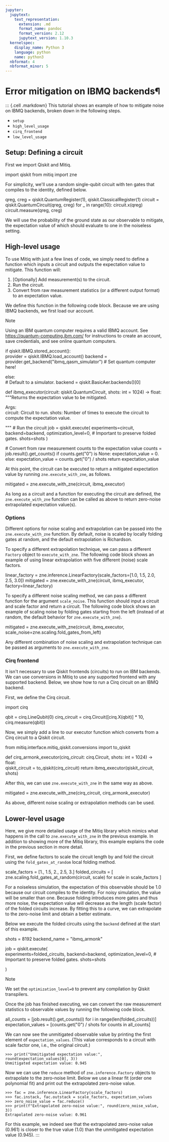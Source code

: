 ```yaml
---
jupyter:
  jupytext:
    text_representation:
      extension: .md
      format_name: pandoc
      format_version: 2.12
      jupytext_version: 1.10.3
  kernelspec:
    display_name: Python 3
    language: python
    name: python3
  nbformat: 4
  nbformat_minor: 5
---
```


# Error mitigation on IBMQ backends¶


::: {.cell .markdown}
This tutorial shows an example of how to mitigate noise on IBMQ
backends, broken down in the following steps.

-   `setup`
-   `high_level_usage`
-   `cirq_frontend`
-   `low_level_usage`

## Setup: Defining a circuit

First we import Qiskit and Mitiq.

import qiskit from mitiq import zne

For simplicity, we\'ll use a random single-qubit circuit with ten gates
that compiles to the identity, defined below.

qreg, creg = qiskit.QuantumRegister(1), qiskit.ClassicalRegister(1)
circuit = qiskit.QuantumCircuit(qreg, creg) for \_ in range(10):
circuit.x(qreg) circuit.measure(qreg, creg)

We will use the probability of the ground state as our observable to
mitigate, the expectation value of which should evaluate to one in the
noiseless setting.

## High-level usage

To use Mitiq with just a few lines of code, we simply need to define a
function which inputs a circuit and outputs the expectation value to
mitigate. This function will:

1.  \[Optionally\] Add measurement(s) to the circuit.
2.  Run the circuit.
3.  Convert from raw measurement statistics (or a different output
    format) to an expectation value.

We define this function in the following code block. Because we are
using IBMQ backends, we first load our account.

Note

Using an IBM quantum computer requires a valid IBMQ account. See
<https://quantum-computing.ibm.com/> for instructions to create an
account, save credentials, and see online quantum computers.

if qiskit.IBMQ.stored_account():\
provider = qiskit.IBMQ.load_account() backend =
provider.get_backend(\"ibmq_qasm_simulator\") \# Set quantum
computer here!

else:\
\# Default to a simulator. backend = qiskit.BasicAer.backends()\[0\]

def ibmq_executor(circuit: qiskit.QuantumCircuit, shots: int = 1024) -\> float:\
\"\"\"Returns the expectation value to be mitigated.

Args:\
circuit: Circuit to run. shots: Number of times to execute the
circuit to compute the expectation value.

\"\"\" \# Run the circuit job = qiskit.execute( experiments=circuit,
backend=backend, optimization_level=0, \# Important to preserve
folded gates. shots=shots )

\# Convert from raw measurement counts to the expectation value
counts = job.result().get_counts() if counts.get(\"0\") is None:
expectation_value = 0. else: expectation_value = counts.get(\"0\") /
shots return expectation_value

At this point, the circuit can be executed to return a mitigated
expectation value by running `zne.execute_with_zne`, as follows.

mitigated = zne.execute_with_zne(circuit, ibmq_executor)

As long as a circuit and a function for executing the circuit are
defined, the `zne.execute_with_zne` function can be called as above to
return zero-noise extrapolated expectation value(s).

### Options

Different options for noise scaling and extrapolation can be passed into
the `zne.execute_with_zne` function. By default, noise is scaled by
locally folding gates at random, and the default extrapolation is
Richardson.

To specify a different extrapolation technique, we can pass a different
`Factory` object to `execute_with_zne`. The following code block shows
an example of using linear extrapolation with five different (noise)
scale factors.

linear_factory = zne.inference.LinearFactory(scale_factors=\[1.0, 1.5,
2.0, 2.5, 3.0\]) mitigated = zne.execute_with_zne(circuit,
ibmq_executor, factory=linear_factory)

To specify a different noise scaling method, we can pass a different
function for the argument `scale_noise`. This function should input a
circuit and scale factor and return a circuit. The following code block
shows an example of scaling noise by folding gates starting from the
left (instead of at random, the default behavior for
`zne.execute_with_zne`).

mitigated = zne.execute_with_zne(circuit, ibmq_executor,
scale_noise=zne.scaling.fold_gates_from_left)

Any different combination of noise scaling and extrapolation technique
can be passed as arguments to `zne.execute_with_zne`.

### Cirq frontend

It isn\'t necessary to use Qiskit frontends (circuits) to run on IBM
backends. We can use conversions in Mitiq to use any supported frontend
with any supported backend. Below, we show how to run a Cirq circuit on
an IBMQ backend.

First, we define the Cirq circuit.

import cirq

qbit = cirq.LineQubit(0) cirq_circuit = cirq.Circuit(\[cirq.X(qbit)\] \*
10, cirq.measure(qbit))

Now, we simply add a line to our executor function which converts from a
Cirq circuit to a Qiskit circuit.

from mitiq.interface.mitiq_qiskit.conversions import to_qiskit

def cirq_armonk_executor(cirq_circuit: cirq.Circuit, shots: int = 1024) -\> float:\
qiskit_circuit = to_qiskit(cirq_circuit) return
ibmq_executor(qiskit_circuit, shots)

After this, we can use `zne.execute_with_zne` in the same way as above.

mitigated = zne.execute_with_zne(cirq_circuit, cirq_armonk_executor)

As above, different noise scaling or extrapolation methods can be used.

## Lower-level usage

Here, we give more detailed usage of the Mitiq library which mimics what
happens in the call to `zne.execute_with_zne` in the previous example.
In addition to showing more of the Mitiq library, this example explains
the code in the previous section in more detail.

First, we define factors to scale the circuit length by and fold the
circuit using the `fold_gates_at_random` local folding method.

scale_factors = \[1., 1.5, 2., 2.5, 3.\] folded_circuits = \[
zne.scaling.fold_gates_at_random(circuit, scale) for scale in
scale_factors \]

For a noiseless simulation, the expectation of this observable should be
1.0 because our circuit compiles to the identity. For noisy simulation,
the value will be smaller than one. Because folding introduces more
gates and thus more noise, the expectation value will decrease as the
length (scale factor) of the folded circuits increase. By fitting this
to a curve, we can extrapolate to the zero-noise limit and obtain a
better estimate.

Below we execute the folded circuits using the `backend` defined at the
start of this example.

shots = 8192 backend_name = \"ibmq_armonk\"

job = qiskit.execute(\
experiments=folded_circuits, backend=backend, optimization_level=0,
\# Important to preserve folded gates. shots=shots

)

Note

We set the `optimization_level=0` to prevent any compilation by Qiskit
transpilers.

Once the job has finished executing, we can convert the raw measurement
statistics to observable values by running the following code block.

all_counts = \[job.result().get_counts(i) for i in
range(len(folded_circuits))\] expectation_values = \[counts.get(\"0\") /
shots for counts in all_counts\]

We can now see the unmitigated observable value by printing the first
element of `expectation_values`. (This value corresponds to a circuit
with scale factor one, i.e., the original circuit.)

``` {.{.}}
>>> print("Unmitigated expectation value:", round(expectation_values[0], 3))
Unmitigated expectation value: 0.945
```

Now we can use the `reduce` method of `zne.inference.Factory` objects to
extrapolate to the zero-noise limit. Below we use a linear fit (order
one polynomial fit) and print out the extrapolated zero-noise value.

``` {.{.}}
>>> fac = zne.inference.LinearFactory(scale_factors)
>>> fac.instack, fac.outstack = scale_factors, expectation_values
>>> zero_noise_value = fac.reduce()
>>> print(f"Extrapolated zero-noise value:", round(zero_noise_value, 3))
Extrapolated zero-noise value: 0.961
```

For this example, we indeed see that the extrapolated zero-noise value
(0.961) is closer to the true value (1.0) than the unmitigated
expectation value (0.945).
:::